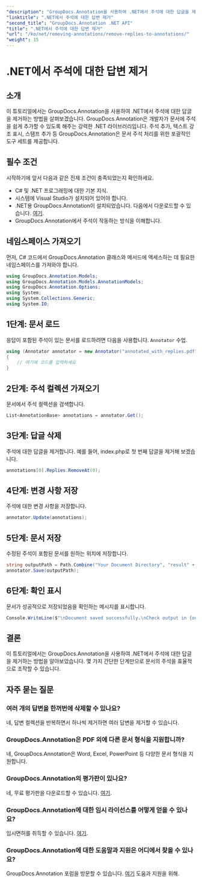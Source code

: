 ```yaml
---
"description": "GroupDocs.Annotation을 사용하여 .NET에서 주석에 대한 답글을 제거하는 방법을 알아보세요. 코드 예제가 포함된 단계별 가이드입니다."
"linktitle": ".NET에서 주석에 대한 답변 제거"
"second_title": "GroupDocs.Annotation .NET API"
"title": ".NET에서 주석에 대한 답변 제거"
"url": "/ko/net/removing-annotations/remove-replies-to-annotations/"
"weight": 15
---
```


# .NET에서 주석에 대한 답변 제거

## 소개
이 튜토리얼에서는 GroupDocs.Annotation을 사용하여 .NET에서 주석에 대한 답글을 제거하는 방법을 살펴보겠습니다. GroupDocs.Annotation은 개발자가 문서에 주석을 쉽게 추가할 수 있도록 해주는 강력한 .NET 라이브러리입니다. 주석 추가, 텍스트 강조 표시, 스탬프 추가 등 GroupDocs.Annotation은 문서 주석 처리를 위한 포괄적인 도구 세트를 제공합니다.
## 필수 조건
시작하기에 앞서 다음과 같은 전제 조건이 충족되었는지 확인하세요.
- C# 및 .NET 프로그래밍에 대한 기본 지식.
- 시스템에 Visual Studio가 설치되어 있어야 합니다.
- .NET용 GroupDocs.Annotation이 설치되었습니다. 다음에서 다운로드할 수 있습니다. [여기](https://releases.groupdocs.com/annotation/net/).
- GroupDocs.Annotation에서 주석이 작동하는 방식을 이해합니다.

## 네임스페이스 가져오기
먼저, C# 코드에서 GroupDocs.Annotation 클래스와 메서드에 액세스하는 데 필요한 네임스페이스를 가져와야 합니다.
```csharp
using GroupDocs.Annotation.Models;
using GroupDocs.Annotation.Models.AnnotationModels;
using GroupDocs.Annotation.Options;
using System;
using System.Collections.Generic;
using System.IO;
```
## 1단계: 문서 로드
응답이 포함된 주석이 있는 문서를 로드하려면 다음을 사용합니다. `Annotator` 수업.
```csharp
using (Annotator annotator = new Annotator("annotated_with_replies.pdf"))
{
    // 여기에 코드를 입력하세요
}
```
## 2단계: 주석 컬렉션 가져오기
문서에서 주석 컬렉션을 검색합니다.
```csharp
List<AnnotationBase> annotations = annotator.Get();
```
## 3단계: 답글 삭제
주석에 대한 답글을 제거합니다. 예를 들어, index.php로 첫 번째 답글을 제거해 보겠습니다.
```csharp
annotations[0].Replies.RemoveAt(0);
```
## 4단계: 변경 사항 저장
주석에 대한 변경 사항을 저장합니다.
```csharp
annotator.Update(annotations);
```
## 5단계: 문서 저장
수정된 주석이 포함된 문서를 원하는 위치에 저장합니다.
```csharp
string outputPath = Path.Combine("Your Document Directory", "result" + Path.GetExtension("input.pdf"));
annotator.Save(outputPath);
```
## 6단계: 확인 표시
문서가 성공적으로 저장되었음을 확인하는 메시지를 표시합니다.
```csharp
Console.WriteLine($"\nDocument saved successfully.\nCheck output in {outputPath}.");
```

## 결론
이 튜토리얼에서는 GroupDocs.Annotation을 사용하여 .NET에서 주석에 대한 답글을 제거하는 방법을 알아보았습니다. 몇 가지 간단한 단계만으로 문서의 주석을 효율적으로 조작할 수 있습니다.
## 자주 묻는 질문
### 여러 개의 답변을 한꺼번에 삭제할 수 있나요?
네, 답변 컬렉션을 반복하면서 하나씩 제거하면 여러 답변을 제거할 수 있습니다.
### GroupDocs.Annotation은 PDF 외에 다른 문서 형식을 지원합니까?
네, GroupDocs.Annotation은 Word, Excel, PowerPoint 등 다양한 문서 형식을 지원합니다.
### GroupDocs.Annotation의 평가판이 있나요?
네, 무료 평가판을 다운로드할 수 있습니다. [여기](https://releases.groupdocs.com/).
### GroupDocs.Annotation에 대한 임시 라이선스를 어떻게 얻을 수 있나요?
임시면허를 취득할 수 있습니다. [여기](https://purchase.groupdocs.com/temporary-license/).
### GroupDocs.Annotation에 대한 도움말과 지원은 어디에서 찾을 수 있나요?
GroupDocs.Annotation 포럼을 방문할 수 있습니다. [여기](https://forum.groupdocs.com/c/annotation/10) 도움과 지원을 위해.